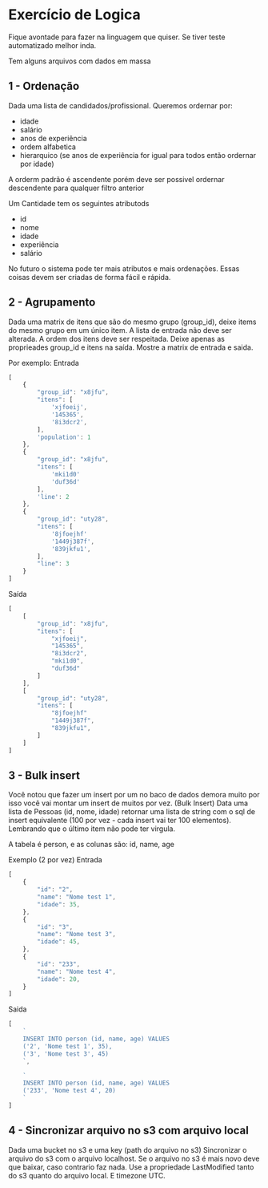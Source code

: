 # Exercício de Logica
Fique avontade para fazer na linguagem que quiser.
Se tiver teste automatizado melhor inda.

Tem alguns arquivos com dados em massa

## 1 - Ordenação
Dada uma lista de candidados/profissional. Queremos ordernar por:
- idade
- salário
- anos de experiência
- ordem alfabetica
- hierarquico (se anos de experiência for igual para todos então ordernar por idade)

A orderm padrão é ascendente porém deve ser possivel ordernar descendente para qualquer
filtro anterior

Um Cantidade tem os seguintes atributods
- id
- nome
- idade
- experiência
- salário

No futuro o sistema pode ter mais atributos e mais ordenações. Essas coisas devem ser
criadas de forma fácil e rápida.

## 2 - Agrupamento
Dada uma matrix de itens que são do mesmo grupo (group_id), deixe items do mesmo grupo em um único item. A lista de entrada não deve ser alterada.
A ordem dos itens deve ser respeitada. Deixe apenas as proprieades group_id e itens na saída.
Mostre a matrix de entrada e saida.

Por exemplo:
Entrada
```js
[
    {
        "group_id": "x8jfu",
        "itens": [
            'xjfoeij',
            '145365',
            '8i3dcr2',
        ],
        'population': 1
    },
    {
        "group_id": "x8jfu",
        "itens": [
            'mki1d0'
            'duf36d'
        ],
        'line': 2
    },
    {
        "group_id": "uty28",
        "itens": [
            '8jfoejhf'
            '1449j387f',
            '839jkfu1',
        ],
        "line": 3
    }
]
```

Saída
```js
[
    [
        "group_id": "x8jfu",
        "itens": [
            "xjfoeij",
            "145365",
            "8i3dcr2",
            "mki1d0",
            "duf36d"
        ]
    ],
    [
        "group_id": "uty28",
        "itens": [
            "8jfoejhf"
            "1449j387f",
            "839jkfu1",
        ]
    ]
]
```


## 3 - Bulk insert
Você notou que fazer um insert por um no baco de dados demora muito
por isso você vai montar um insert de muitos por vez. (Bulk Insert)
Data uma lista de Pessoas (id, nome, idade) retornar uma lista de string
com o sql de insert equivalente (100 por vez - cada insert vai ter 100 elementos).
Lembrando que o último item não pode ter virgula.

A tabela é person, e as colunas são: id, name, age

Exemplo (2 por vez)
Entrada
```js
[
    {
        "id": "2",
        "name": "Nome test 1",
        "idade": 35,
    },
    {
        "id": "3",
        "name": "Nome test 3",
        "idade": 45,
    },
    {
        "id": "233",
        "name": "Nome test 4",
        "idade": 20,
    }
]
```

Saida
```js
[
    `
    INSERT INTO person (id, name, age) VALUES
    ('2', 'Nome test 1', 35),
    ('3', 'Nome test 3', 45)
    `,

    `
    INSERT INTO person (id, name, age) VALUES
    ('233', 'Nome test 4', 20)
    `
]
```


## 4 - Sincronizar arquivo no s3 com arquivo local
Dada uma bucket no s3 e uma key (path do arquivo no s3)
Sincronizar o arquivo do s3 com o arquivo localhost.
Se o arquivo no s3 é mais novo deve que baixar, caso contrario faz nada.
Use a propriedade LastModified tanto do s3 quanto do arquivo local.
E timezone UTC.
